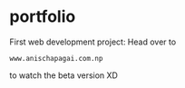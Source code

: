 # portfolio

First web development project:
Head over to
```
www.anischapagai.com.np
```
to watch the beta version XD
